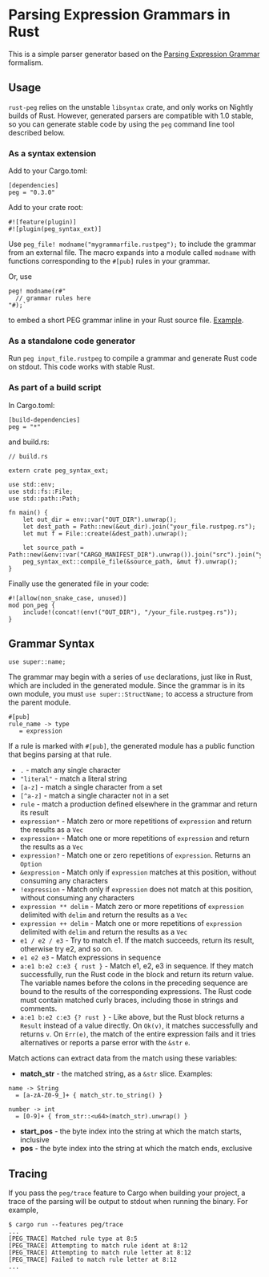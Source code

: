 # Parsing Expression Grammars in Rust

This is a simple parser generator based on the [Parsing Expression Grammar](https://en.wikipedia.org/wiki/Parsing_expression_grammar) formalism.

## Usage

`rust-peg` relies on the unstable `libsyntax` crate, and only works on Nightly builds of Rust.
However, generated parsers are compatible with 1.0 stable, so you can generate stable code by using the `peg` command line tool described below.

### As a syntax extension
Add to your Cargo.toml:

```
[dependencies]
peg = "0.3.0"
```

Add to your crate root:
```
#![feature(plugin)]
#![plugin(peg_syntax_ext)]
```

Use `peg_file! modname("mygrammarfile.rustpeg");` to include the grammar from an external file. The macro expands into a module called `modname` with functions corresponding to the `#[pub]` rules in your grammar.

Or, use
```
peg! modname(r#"
  // grammar rules here
"#);`
```

to embed a short PEG grammar inline in your Rust source file. [Example](tests/test_arithmetic.rs).

### As a standalone code generator
Run `peg input_file.rustpeg` to compile a grammar and generate Rust code on stdout. This code works with stable Rust.

### As part of a build script

In Cargo.toml:
```
[build-dependencies]
peg = "*"
```

and build.rs:
```
// build.rs

extern crate peg_syntax_ext;

use std::env;
use std::fs::File;
use std::path::Path;

fn main() {
    let out_dir = env::var("OUT_DIR").unwrap();
    let dest_path = Path::new(&out_dir).join("your_file.rustpeg.rs");
    let mut f = File::create(&dest_path).unwrap();

    let source_path = Path::new(&env::var("CARGO_MANIFEST_DIR").unwrap()).join("src").join("your_file.rustpeg");
    peg_syntax_ext::compile_file(&source_path, &mut f).unwrap();
}
```

Finally use the generated file in your code:
```
#![allow(non_snake_case, unused)]
mod pon_peg {
    include!(concat!(env!("OUT_DIR"), "/your_file.rustpeg.rs"));
}
```

## Grammar Syntax

```
use super::name;
```

The grammar may begin with a series of `use` declarations, just like in Rust, which are included in
the generated module. Since the grammar is in its own module, you must `use super::StructName;` to
access a structure from the parent module.

```
#[pub]
rule_name -> type
   = expression
```

If a rule is marked with `#[pub]`, the generated module has a public function that begins parsing at that rule.

  * `.` - match any single character
  * `"literal"` - match a literal string
  * `[a-z]`  - match a single character from a set
  * `[^a-z]` - match a single character not in a set
  * `rule` - match a production defined elsewhere in the grammar and return its result
  * `expression*` - Match zero or more repetitions of `expression` and return the results as a `Vec`
  * `expression+` - Match one or more repetitions of `expression` and return the results as a `Vec`
  * `expression?` - Match one or zero repetitions of `expression`. Returns an `Option`
  * `&expression` - Match only if `expression` matches at this position, without consuming any characters
  * `!expression` - Match only if `expression` does not match at this position, without consuming any characters
  * `expression ** delim` - Match zero or more repetitions of `expression` delimited with `delim` and return the results as a `Vec`
  * `expression ++ delim` - Match one or more repetitions of `expression` delimited with `delim` and return the results as a `Vec`
  * `e1 / e2 / e3` - Try to match e1. If the match succeeds, return its result, otherwise try e2, and so on.
  * `e1 e2 e3` - Match expressions in sequence
  * `a:e1 b:e2 c:e3 { rust }` - Match e1, e2, e3 in sequence. If they match successfully, run the Rust code in the block and return its return value. The variable names before the colons in the preceding sequence are bound to the results of the corresponding expressions. The Rust code must contain matched curly braces, including those in strings and comments.
  * `a:e1 b:e2 c:e3 {? rust }` - Like above, but the Rust block returns a `Result` instead of a value directly. On `Ok(v)`, it matches successfully and returns `v`. On `Err(e)`, the match of the entire expression fails and it tries alternatives or reports a parse error with the `&str` `e`.

Match actions can extract data from the match using these variables:

  * **match_str** - the matched string, as a `&str` slice. Examples:

```
name -> String
  = [a-zA-Z0-9_]+ { match_str.to_string() }
```

```
number -> int
  = [0-9]+ { from_str::<u64>(match_str).unwrap() }
```

  * **start_pos** - the byte index into the string at which the match starts, inclusive
  * **pos** - the byte index into the string at which the match ends, exclusive

## Tracing

If you pass the `peg/trace` feature to Cargo when building your project, a trace of the parsing will be output to stdout when running the binary. For example,
```
$ cargo run --features peg/trace
...
[PEG_TRACE] Matched rule type at 8:5
[PEG_TRACE] Attempting to match rule ident at 8:12
[PEG_TRACE] Attempting to match rule letter at 8:12
[PEG_TRACE] Failed to match rule letter at 8:12
...
```
